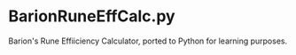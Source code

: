 # BarionRuneEffCalc.py
Barion's Rune Effiiciency Calculator, ported to Python for learning purposes.
